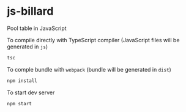 # js-billard
Pool table in JavaScript

To compile directly with TypeScript compiler (JavaScript files will be generated in `js`)

```bash
tsc
```

To comple bundle with `webpack` (bundle will be generated in `dist`)

```bash
npm install
```

To start dev server

```bash
npm start
```


